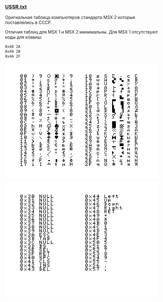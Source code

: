 
### [USSR.txt](USSR.txt)
Оригнальная таблица компьютеров стандарта MSX 2 которые поставлялись в СССР.

Отличия таблиц для MSX 1 и MSX 2 минимальны. Для MSX 1 отсутствуют коды для клавиш:
```
0x48 2A
0x49 2B
0x4A 2F
```

![Таблица, часть 1](USSR_1.png)

![Таблица, часть 2](USSR_2.png)
